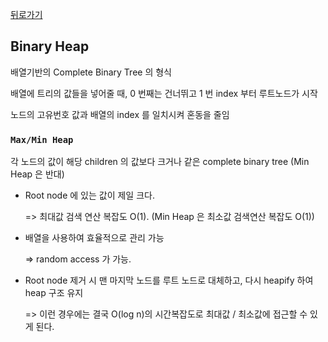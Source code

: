 <a href="https://github.com/jhlee225/studyDevRepo">뒤로가기</a>

## Binary Heap

배열기반의 Complete Binary Tree 의 형식

배열에 트리의 값들을 넣어줄 때, 0 번째는 건너뛰고 1 번 index 부터 루트노드가 시작

노드의 고유번호 값과 배열의 index 를 일치시켜 혼동을 줄임

### `Max/Min Heap`

각 노드의 값이 해당 children 의 값보다 크거나 같은 complete binary tree
(Min Heap 은 반대)

- Root node 에 있는 값이 제일 크다.

  => 최대값 검색 연산 복잡도 O(1).
  (Min Heap 은 최소값 검색연산 복잡도 O(1))

- 배열을 사용하여 효율적으로 관리 가능

  => random access 가 가능.

- Root node 제거 시 맨 마지막 노드를 루트 노드로 대체하고, 다시 heapify 하여 heap 구조 유지

  => 이런 경우에는 결국 O(log n)의 시간복잡도로 최대값 / 최소값에 접근할 수 있게 된다.
